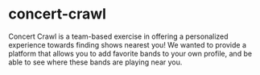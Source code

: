 # concert-crawl
Concert Crawl is a team-based exercise in offering a personalized experience towards finding shows nearest you! We wanted to provide a platform that allows you to add favorite bands to your own profile, and be able to see where these bands are playing near you.
